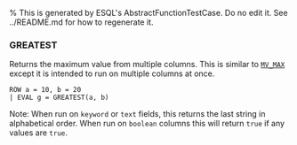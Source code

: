 % This is generated by ESQL's AbstractFunctionTestCase. Do no edit it. See ../README.md for how to regenerate it.

### GREATEST
Returns the maximum value from multiple columns. This is similar to [`MV_MAX`](https://www.elastic.co/docs/reference/elasticsearch/query-languages/esql/functions-operators/mv-functions#esql-mv_max)
except it is intended to run on multiple columns at once.

```esql
ROW a = 10, b = 20
| EVAL g = GREATEST(a, b)
```
Note: When run on `keyword` or `text` fields, this returns the last string in alphabetical order. When run on `boolean` columns this will return `true` if any values are `true`.
